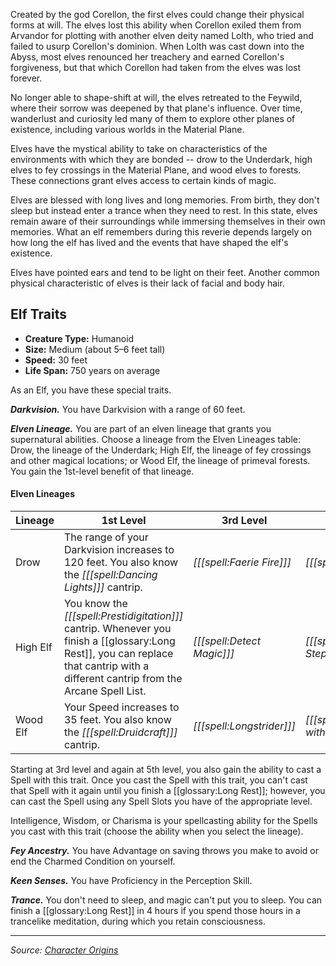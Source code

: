 Created by the god Corellon, the first elves could change their physical forms at will. The elves lost this ability when Corellon exiled them from Arvandor for plotting with another elven deity named Lolth, who tried and failed to usurp Corellon's dominion. When Lolth was cast down into the Abyss, most elves renounced her treachery and earned Corellon's forgiveness, but that which Corellon had taken from the elves was lost forever.

No longer able to shape-shift at will, the elves retreated to the Feywild, where their sorrow was deepened by that plane's influence. Over time, wanderlust and curiosity led many of them to explore other planes of existence, including various worlds in the Material Plane.

Elves have the mystical ability to take on characteristics of the environments with which they are bonded -- drow to the Underdark, high elves to fey crossings in the Material Plane, and wood elves to forests. These connections grant elves access to certain kinds of magic.

Elves are blessed with long lives and long memories. From birth, they don't sleep but instead enter a trance when they need to rest. In this state, elves remain aware of their surroundings while immersing themselves in their own memories. What an elf remembers during this reverie depends largely on how long the elf has lived and the events that have shaped the elf's existence.

Elves have pointed ears and tend to be light on their feet. Another common physical characteristic of elves is their lack of facial and body hair.

## Elf Traits

* **Creature Type:** Humanoid
* **Size:** Medium (about 5–6 feet tall)
* **Speed:** 30 feet
* **Life Span:** 750 years on average

As an Elf, you have these special traits.

***Darkvision.*** You have Darkvision with a range of 60 feet.

***Elven Lineage.*** You are part of an elven lineage that grants you supernatural abilities. Choose a lineage from the Elven Lineages table: Drow, the lineage of the Underdark; High Elf, the lineage of fey crossings and other magical locations; or Wood Elf, the lineage of primeval forests. You gain the 1st-level benefit of that lineage.

#### Elven Lineages

| Lineage  | 1st Level                                                                                                                                                                            | 3rd Level                  | 5th Level                        |
|----------|--------------------------------------------------------------------------------------------------------------------------------------------------------------------------------------|----------------------------|----------------------------------|
| Drow     | The range of your Darkvision increases to 120 feet. You also know the _[[[spell:Dancing Lights]]]_ cantrip.                                                                          | _[[[spell:Faerie Fire]]]_  | _[[[spell:Darkness]]]_           |
| High Elf | You know the _[[[spell:Prestidigitation]]]_ cantrip. Whenever you finish a [[glossary:Long Rest]], you can replace that cantrip with a different cantrip from the Arcane Spell List. | _[[[spell:Detect Magic]]]_ | _[[[spell:Misty Step]]]_         |
| Wood Elf | Your Speed increases to 35 feet. You also know the _[[[spell:Druidcraft]]]_ cantrip.                                                                                                 | _[[[spell:Longstrider]]]_  | _[[[spell:Pass without Trace]]]_ |

Starting at 3rd level and again at 5th level, you also gain the ability to cast a Spell with this trait. Once you cast the Spell with this trait, you can't cast that Spell with it again until you finish a [[glossary:Long Rest]]; however, you can cast the Spell using any Spell Slots you have of the appropriate level.

Intelligence, Wisdom, or Charisma is your spellcasting ability for the Spells you cast with this trait (choose the ability when you select the lineage).

***Fey Ancestry.*** You have Advantage on saving throws you make to avoid or end the Charmed Condition on yourself.

***Keen Senses.*** You have Proficiency in the Perception Skill.

***Trance.*** You don't need to sleep, and magic can't put you to sleep. You can finish a [[glossary:Long Rest]] in 4 hours if you spend those hours in a trancelike meditation, during which you retain consciousness.

----

_Source: [Character Origins](https://www.dndbeyond.com/sources/ua/character-origins)_
